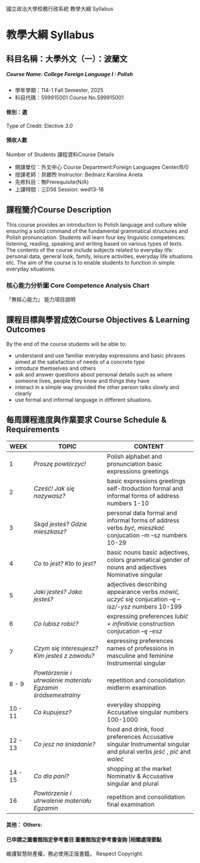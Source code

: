 國立政治大學校務行政系統 教學大綱 Syllabus
# 教學大綱 Syllabus
##  科目名稱：大學外文（一）：波蘭文 
#####  Course Name: College Foreign Language I : Polish
  * 學年學期：114-1 Fall Semester, 2025 
  * 科目代碼：599915001 Course No.599915001
#### 修別：選
Type of Credit: Elective 
_3.0_
#### 預收人數
Number of Students
課程資料Course Details
  * 開課單位：外文中心 Course Department:Foreign Languages Center/B/0 
  * 授課老師：貝娜煦 Instructor: Bednarz Karolina Aneta 
  * 先修科目：無Prerequisite(N/A)
  * 上課時間：三D56 Session: wed13-16
##  課程簡介Course Description
This course provides an introduction to Polish language and culture while ensuring a solid command of the fundamental grammatical structures and Polish pronunciation. Students will learn four key linguistic competences: listening, reading, speaking and writing based on various types of texts. The contents of the course include subjects related to everyday life: personal data, general look, family, leisure activities, everyday life situations etc. The aim of the course is to enable students to function in simple everyday situations.
###  核心能力分析圖 Core Competence Analysis Chart
「無核心能力」 
能力項目說明
##  課程目標與學習成效Course Objectives & Learning Outcomes 
By the end of the course students will be able to:
- understand and use familiar everyday expressions and basic phrases aimed at the satisfaction of needs of a concrete type
- introduce themselves and others
- ask and answer questions about personal details such as where someone lives, people they know and things they have
- interact in a simple way provided the other person talks slowly and clearly
- use formal and informal language in different situations.
##  每周課程進度與作業要求 Course Schedule & Requirements
WEEK |  TOPIC |  CONTENT  
---|---|---  
1 |  _Proszę powtórzyć!_ |  Polish alphabet and pronunciation  basic expressions greetings  
2 |  _Cześć! Jak się nazywasz?_ |  basic expressions greetings  self-itroduction  formal and informal forms of address numbers 1-10   
3  |  _Skąd jesteś? Gdzie mieszkasz?_ |  personal data  formal and informal forms of address  verbs _być, mieszkać_ conjucation –m –sz  numbers 10-29   
4  |  _Co to jest? Kto to jest?_ |  basic nouns  basic adjectives, colors  grammatical gender of nouns and adjectives Nominative singular   
5  |  _Jaki jesteś? Jaka jesteś?_ |  adjectives describing appearance  verbs _mówić, uczyć się_ conjucation _–ę –isz/-ysz_ numbers 10-199   
6 |  _Co lubisz robić?_ |  expressing preferences  _lubić + infinitivie_ construction  conjucation _–ę –esz_  
7  |  _Czym się interesujesz?_ _Kim jesteś z zawodu?_ |  expressing preferences  names of professions in masculine and feminine  Instrumental singular   
8 - 9 |  _Powtórzenie i utrwalenie materiału_ _Egzamin śródsemestralny_ |  repetition and consolidation  midterm examination  
10 - 11 |  _Co kupujesz?_ |  everyday shopping  Accusative singular  numbers 100-1000   
12 - 13 |  _Co jesz na śniadanie?_ |  food and drink, food preferences  Accusative singular  Instrumental singular and plural verbs _jeść_ , _pić_ and _woleć_  
14 - 15 |  _Co dla pani?_ |  shopping at the market Nominativ & Accusative singular and plural  
16 |  _Powtórzenie i utrwalenie materiału_ _Egzamin_ |  repetition and consolidation  final examination   
####  其他： Others:
####  已申請之圖書館指定參考書目  圖書館指定參考書查詢 |相關處理要點
維護智慧財產權，務必使用正版書籍。 Respect Copyright.